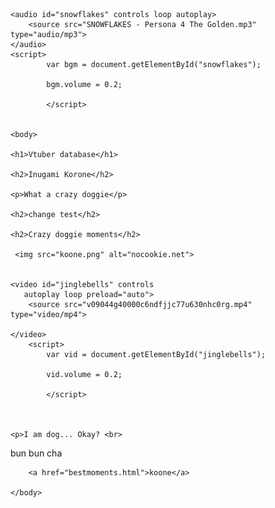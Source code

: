 
<html>
    <head>
        <meta charset="utf-8">
        <title>HTML: Lists</title>
    </head>
    
    
    
    <audio id="snowflakes" controls loop autoplay>
        <source src="SNOWFLAKES - Persona 4 The Golden.mp3" type="audio/mp3">
    </audio>
    <script>
            var bgm = document.getElementById("snowflakes");
            
            bgm.volume = 0.2;
           
            </script> 
    
    
    <body>

    <h1>Vtuber database</h1>
    
    <h2>Inugami Korone</h2>
    
    <p>What a crazy doggie</p>
    
    <h2>change test</h2>
        
    <h2>Crazy doggie moments</h2>
      
     <img src="koone.png" alt="nocookie.net">
        
        
    <video id="jinglebells" controls 
       autoplay loop preload="auto">
        <source src="v09044g40000c6ndfjjc77u630nhc0rg.mp4" type="video/mp4">
       
    </video>
        <script>
            var vid = document.getElementById("jinglebells");
            
            vid.volume = 0.2;
           
            </script> 
        
    
        
    <p>I am dog... Okay? <br>
bun bun cha </p>
        
        <a href="bestmoments.html">koone</a>

    </body>
</html>
